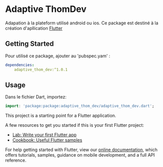 # Adaptive ThomDev

Adapation à la plateform utilisé android ou ios.
Ce package est destiné à la création d'apllication [Flutter](https://flutter.io)

## Getting Started

Pour utilisé ce package, ajouter au 'pubspec.yam' :

``` yaml
dependencies:
    adaptive_thom_dev:^1.0.1
```
## Usage

Dans le fichier Dart, importez:

``` dart
import: 'package:package:adaptive_thom_dev/adaptive_thom_dev.dart';
```

This project is a starting point for a Flutter application.

A few resources to get you started if this is your first Flutter project:

- [Lab: Write your first Flutter app](https://flutter.dev/docs/get-started/codelab)
- [Cookbook: Useful Flutter samples](https://flutter.dev/docs/cookbook)

For help getting started with Flutter, view our
[online documentation](https://flutter.dev/docs), which offers tutorials,
samples, guidance on mobile development, and a full API reference.
